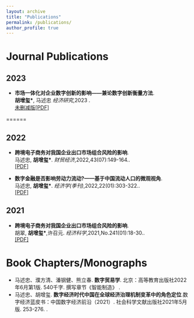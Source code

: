 ```yaml
---
layout: archive
title: "Publications"
permalink: /publications/
author_profile: true
---
```


Journal Publications
======
## 2023
* <b>市场一体化对企业数字创新的影响——兼论数字创新衡量方法</b>.<br>
<b>胡增玺*</b>, 马述忠
<i>经济研究</i>,2023  .<br>
[未删减版[PDF]](https://bosshu1212.github.io/files/publications/2023_未删减_市场一体化对企业数字创新的影响_兼论数字创新的衡量方法.pdf)

======
## 2022
* <b>跨境电子商务对我国企业出口市场组合风险的影响</b>.<br>
马述忠, <b>胡增玺*</b>.
<i>财贸经济</i>,2022,43(07):149-164..<br>
[[PDF]](https://bosshu1212.github.io/files/publications/2022_1跨境电子商务对我国企业出口市场组合风险的影响_马述忠.pdf)

* <b>数字金融是否影响劳动力流动?——基于中国流动人口的微观视角</b>.<br>
马述忠, <b>胡增玺*</b>.
<i>经济学(季刊)</i>,2022,22(01):303-322..<br>
[[PDF]](https://bosshu1212.github.io/files/publications/2022_2数字金融是否影响劳动力流动...基于中国流动人口的微观视角_马述忠.pdf)


## 2021
* <b>跨境电子商务对我国企业出口市场组合风险的影响</b>.<br>
胡翠, <b>胡增玺*</b>,许召元.
<i>经济科学</i>,2021,No.241(01):18-30..<br>
[[PDF]](https://bosshu1212.github.io/files/publications/2021目的国风险与出口商品质量_胡翠.pdf)


Book Chapters/Monographs
======
* 马述忠、濮方清、潘钢健、熊立春. <b>数字贸易学</b>. 北京：高等教育出版社2022年6月第1版. 540千字. 撰写章节《智能制造》 .<br>
* 马述忠、胡增玺. <b>数字经济时代中国在全球经济治理机制变革中的角色定位</b>.数字经济蓝皮书：中国数字经济前沿（2021）. 社会科学文献出版社2021年5月版. 253-276. .<br>


